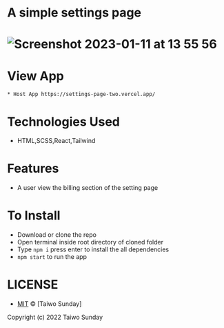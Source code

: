 
# A simple settings page 

# ![Screenshot 2023-01-11 at 13 55 56](https://user-images.githubusercontent.com/20597418/211812117-35c81270-2574-46f5-95c3-b5ffda25f386.png) 

# View App
    * Host App https://settings-page-two.vercel.app/


# Technologies Used
   * HTML,SCSS,React,Tailwind
# Features
   * A user view the billing section of the setting page

# To Install
* Download or clone the repo
* Open terminal inside root directory of cloned folder
* Type `npm i` press enter to install the all dependencies
* `npm start` to run the app 

# LICENSE
* [MIT](./LICENSE) © [Taiwo Sunday]

Copyright (c) 2022 Taiwo Sunday
